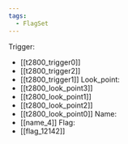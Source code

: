 ```yaml
---
tags:
  - FlagSet
---
```

Trigger:
- [[t2800_trigger0]]
- [[t2800_trigger2]]
- [[t2800_trigger1]]
Look_point:
- [[t2800_look_point3]]
- [[t2800_look_point1]]
- [[t2800_look_point2]]
- [[t2800_look_point0]]
Name:
- [[name_4]]
Flag:
- [[flag_12142]]
